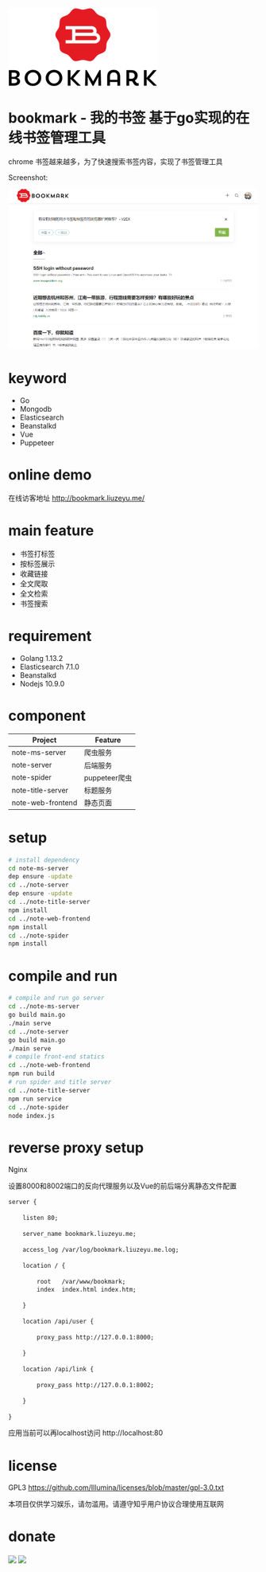 ![image](https://raw.githubusercontent.com/logonod/bookmark/master/note-web-frontend/public/images/logo-icon.png)

# bookmark - 我的书签 基于go实现的在线书签管理工具

chrome 书签越来越多，为了快速搜索书签内容，实现了书签管理工具

Screenshot:

![image](https://raw.githubusercontent.com/logonod/bookmark/master/images/bookmark.png)

# keyword

* Go
* Mongodb
* Elasticsearch
* Beanstalkd
* Vue
* Puppeteer

# online demo

在线访客地址 http://bookmark.liuzeyu.me/

# main feature

- 书签打标签
- 按标签展示
- 收藏链接
- 全文爬取
- 全文检索
- 书签搜索

# requirement

- Golang 1.13.2
- Elasticsearch 7.1.0
- Beanstalkd
- Nodejs 10.9.0

# component

| Project | Feature |
|--|--|
| note-ms-server | 爬虫服务 |
| note-server | 后端服务 |
| note-spider | puppeteer爬虫 |
| note-title-server | 标题服务 |
| note-web-frontend | 静态页面 |

# setup

```bash
# install dependency
cd note-ms-server
dep ensure -update
cd ../note-server
dep ensure -update
cd ../note-title-server
npm install
cd ../note-web-frontend
npm install
cd ../note-spider
npm install
```

# compile and run
```bash
# compile and run go server
cd ../note-ms-server
go build main.go
./main serve
cd ../note-server
go build main.go
./main serve
# compile front-end statics
cd ../note-web-frontend
npm run build
# run spider and title server
cd ../note-title-server
npm run service
cd ../note-spider
node index.js
```

# reverse proxy setup

<summary>Nginx</summary>

设置8000和8002端口的反向代理服务以及Vue的前后端分离静态文件配置
```
server {

    listen 80;

    server_name bookmark.liuzeyu.me;

    access_log /var/log/bookmark.liuzeyu.me.log;

    location / {

        root   /var/www/bookmark;
        index  index.html index.htm;

    }

    location /api/user {

        proxy_pass http://127.0.0.1:8000;

    }

    location /api/link {

        proxy_pass http://127.0.0.1:8002;

    }

}
```

</details>

应用当前可以再localhost访问 http://localhost:80

# license 

GPL3
https://github.com/Illumina/licenses/blob/master/gpl-3.0.txt

本项目仅供学习娱乐，请勿滥用。请遵守知乎用户协议合理使用互联网

# donate

<img src="http://asset.liuzeyu.me/donate.jpg" width = "400" align=center />

<img src="http://asset.liuzeyu.me/mywechat.jpg" width = "400" align=center />
